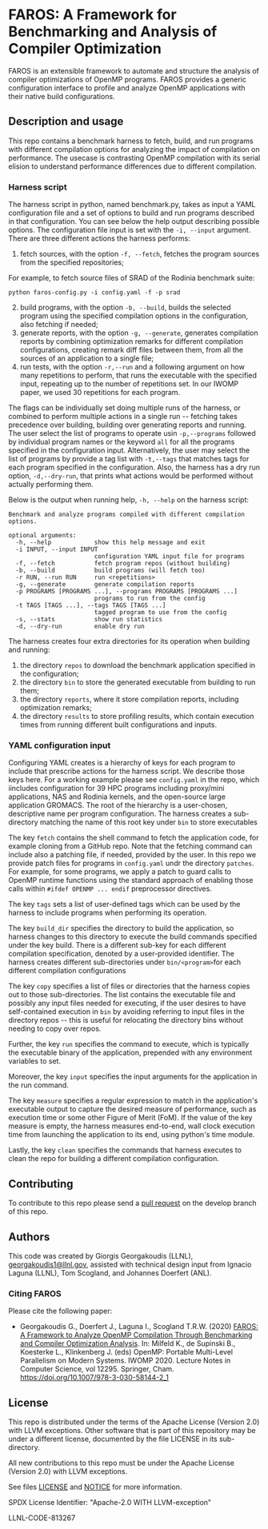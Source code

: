 # FAROS: A Framework for Benchmarking and Analysis of Compiler Optimization

FAROS is an extensible framework to automate and structure the analysis 
of compiler optimizations of OpenMP programs. FAROS provides a generic 
configuration interface to profile and analyze OpenMP applications with 
their native build configurations.

## Description and usage

This repo contains a benchmark harness to fetch, build, and run programs
with different compilation options for analyzing the impact of
compilation on performance. The usecase is contrasting OpenMP compilation
with its serial elision to understand performance differences due to
different compilation.


### Harness script

The harness script in python, named benchmark.py, takes as input a YAML
configuration file and a set of options to build and run programs
described in that configuration. You can see below the help
output describing possible options. The configuration file input is set
with the `-i, --input` argument. There are three different actions the
harness performs:

1. fetch sources, with the option `-f, --fetch`,
fetches the program sources from the specified repositories;

For example, to fetch source files of SRAD of the Rodinia benchmark suite:
```
python faros-config.py -i config.yaml -f -p srad
```

2. build programs, with
the option `-b, --build`, builds the selected program using the specified
compilation options in the configuration, also fetching if needed;
3. generate reports, with the option `-g, --generate`, generates compilation reports
by combining optimization remarks for different compilation
configurations, creating remark diff files between them, from all the
sources of an application to a single file;
4. run tests, with the option `-r,--run` and a following argument on how many repetitions to perform, that
runs the executable with the specified input, repeating up to the number
of repetitions set. In our IWOMP paper, we used 30 repetitions for each program.

The flags can be individually set doing multiple runs of the harness, or
combined to perform multiple actions in a single run -- fetching takes
precedence over building, building over generating reports and running.
The user select the list of programs to operate usin `-p,--programs`
followed by individual program names or the keyword `all` for all the
programs specified in the configuration input.  Alternatively, the user
may select the list of programs by provide a tag list with `-t,--tags`
that matches tags for each program specified in the configuration.
Also, the harness has a dry run option, `-d,--dry-run`, that prints what
actions would be performed without actually performing them.

Below is the output when running help, `-h, --help` on the harness
script:
```
Benchmark and analyze programs compiled with different compilation options.

optional arguments:
  -h, --help            show this help message and exit
  -i INPUT, --input INPUT
                        configuration YAML input file for programs
  -f, --fetch           fetch program repos (without building)
  -b, --build           build programs (will fetch too)
  -r RUN, --run RUN     run <repetitions>
  -g, --generate        generate compilation reports
  -p PROGRAMS [PROGRAMS ...], --programs PROGRAMS [PROGRAMS ...]
                        programs to run from the config
  -t TAGS [TAGS ...], --tags TAGS [TAGS ...]
                        tagged program to use from the config
  -s, --stats           show run statistics
  -d, --dry-run         enable dry run
```
The harness creates four extra directories for its
operation when building and running:
1. the directory `repos` to download the benchmark application
    specified in the configuration;
2. the directory `bin` to store the generated executable from
    building to run them;
3. the directory `reports`, where it store compilation
    reports, including optimization remarks;
4. the directory `results` to store profiling results, which
    contain execution times from running different built configurations and
    inputs.

### YAML configuration input

Configuring YAML creates is a hierarchy of keys for each program to
include that prescribe actions for the harness script. We describe those
keys here. For a working example please see `config.yaml` in the repo,
which iincludes configuration for 39 HPC programs including proxy/mini
applications, NAS and Rodinia kernels, and the open-source large
application GROMACS.  The root of the hierarchy is a user-chosen,
descriptive name per program configuration.  The harness creates a
sub-directory matching the name of this root key under `bin` to store
executables

The key `fetch` contains the shell command to fetch the
application code, for example cloning from a GitHub repo. Note that the
fetching command can include also a patching file, if needed, provided
by the user. In this repo we provide patch files for programs in
`config.yaml` undr the directory `patches`.  For example, for some
programs, we apply a patch to guard calls to OpenMP runtime functions
using the standard approach of enabling those calls within `#ifdef OPENMP
... endif` preprocessor directives.

The key `tags` sets a list of user-defined tags which can be used by the
harness to include programs when performing its operation.

The key `build_dir` specifies the directory to build the application, so
harness changes to this directory to execute the build commands
specified under the key build. There is a different sub-key for each
different compilation specification, denoted by a user-provided
identifier.  The harness creates different sub-directories under
`bin/<program>`for each different compilation configurations

The key `copy` specifies a list of files or directories that the harness
copies out to those sub-directories. The list contains the executable
file and possibly any input files needed for executing, if the user
desires to have self-contained execution in `bin` by avoiding referring to
input files in the directory repos -- this is useful for
relocating the directory bins without needing to copy over
repos.

Further, the key `run` specifies the command to
execute, which is typically the executable binary of the application,
prepended with any environment variables to set.

Moreover, the key `input` specifies the input arguments
for the application in the run command.

The key `measure`
specifies a regular expression to match in the application's executable
output to capture the desired measure of performance, such as execution
time or some other Figure of Merit (FoM). If the value of the key
measure is empty, the harness measures end-to-end, wall clock  execution
time from launching the application to its end, using python's
time module.

Lastly, the key `clean` specifies the commands that harness executes to
clean the repo for building a different compilation configuration.

## Contributing
To contribute to this repo please send a [pull
request](https://help.github.com/articles/using-pull-requests/) on the
develop branch of this repo.

## Authors

This code was created by Giorgis Georgakoudis (LLNL),
georgakoudis1@llnl.gov, assisted with technical design input from
Ignacio Laguna (LLNL), Tom Scogland, and Johannes Doerfert (ANL).

### Citing FAROS

Please cite the following paper: 

* Georgakoudis G., Doerfert J., Laguna I., Scogland T.R.W. (2020) [FAROS: A
  Framework to Analyze OpenMP Compilation Through Benchmarking and Compiler
  Optimization
  Analysis](https://link.springer.com/chapter/10.1007/978-3-030-58144-2_1). In: Milfeld K., de Supinski B., Koesterke L.,
  Klinkenberg J. (eds) OpenMP: Portable Multi-Level Parallelism on Modern
  Systems. IWOMP 2020. Lecture Notes in Computer Science, vol 12295. Springer,
  Cham. https://doi.org/10.1007/978-3-030-58144-2_1

## License

This repo is distributed under the terms of the Apache License (Version
2.0) with LLVM exceptions. Other software that is part of this
repository may be under a different license, documented by the file
LICENSE in its sub-directory.

All new contributions to this repo must be under the Apache License (Version 2.0) with LLVM exceptions.

See files [LICENSE](LICENSE) and [NOTICE](NOTICE) for more information.

SPDX License Identifier: "Apache-2.0 WITH LLVM-exception"

LLNL-CODE-813267
